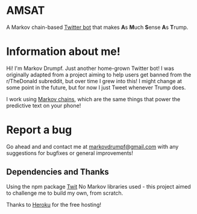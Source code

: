 # AMSAT
A Markov chain-based [Twitter bot](https://twitter.com/DrumpfMarkov) that makes **A**s **M**uch **S**ense **A**s **T**rump.

# Information about me!
Hi! I'm Markov Drumpf. Just another home-grown Twitter bot! I was originally adapted from a project aiming to help users get
banned from the r/TheDonald subreddit, but over time I grew into this! I might change at some point in the future, but for now
I just Tweet whenever Trump does.

I work using [Markov chains](https://en.wikipedia.org/wiki/Markov_chain), which are the same things that power the predictive
text on your phone!

# Report a bug
Go ahead and and contact me at markovdrumpf@gmail.com with any suggestions for bugfixes or general improvements!

## Dependencies and Thanks
Using the npm package [Twit](https://www.npmjs.com/package/twit)
No Markov libraries used - this project aimed to challenge me to build my own, from scratch.

Thanks to [Heroku](https://www.heroku.com/) for the free hosting!

